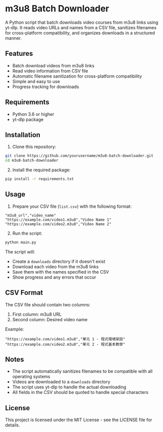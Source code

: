 # m3u8 Batch Downloader

A Python script that batch downloads video courses from m3u8 links using yt-dlp. It reads video URLs and names from a CSV file, sanitizes filenames for cross-platform compatibility, and organizes downloads in a structured manner.

## Features

- Batch download videos from m3u8 links
- Read video information from CSV file
- Automatic filename sanitization for cross-platform compatibility
- Simple and easy to use
- Progress tracking for downloads

## Requirements

- Python 3.6 or higher
- yt-dlp package

## Installation

1. Clone this repository:
```bash
git clone https://github.com/yourusername/m3u8-batch-downloader.git
cd m3u8-batch-downloader
```

2. Install the required package:
```bash
pip install -r requirements.txt
```

## Usage

1. Prepare your CSV file (`list.csv`) with the following format:
```csv
"m3u8_url","video_name"
"https://example.com/video1.m3u8","Video Name 1"
"https://example.com/video2.m3u8","Video Name 2"
```

2. Run the script:
```bash
python main.py
```

The script will:
- Create a `downloads` directory if it doesn't exist
- Download each video from the m3u8 links
- Save them with the names specified in the CSV
- Show progress and any errors that occur

## CSV Format

The CSV file should contain two columns:
1. First column: m3u8 URL
2. Second column: Desired video name

Example:
```csv
"https://example.com/video1.m3u8","單元 1 - 程式環境架設"
"https://example.com/video2.m3u8","單元 2 - 程式基本教學"
```

## Notes

- The script automatically sanitizes filenames to be compatible with all operating systems
- Videos are downloaded to a `downloads` directory
- The script uses yt-dlp to handle the actual downloading
- All fields in the CSV should be quoted to handle special characters

## License

This project is licensed under the MIT License - see the LICENSE file for details. 